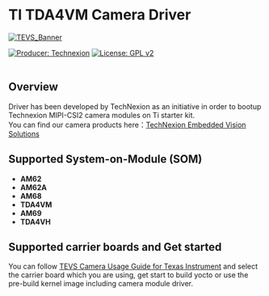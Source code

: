 # TI TDA4VM Camera Driver

[![TEVS_Banner](https://github.com/user-attachments/assets/02219e99-b031-4a44-84c3-75277ed1a4ec)](https://www.technexion.com/products/embedded-vision/)


[![Producer: Technexion](https://img.shields.io/badge/Producer-Technexion-blue.svg)](https://www.technexion.com)
[![License: GPL v2](https://img.shields.io/badge/License-GPL%20v2-blue.svg)](https://www.gnu.org/licenses/old-licenses/gpl-2.0.en.html)
<br/><br/>

## Overview
Driver has been developed by TechNexion as an initiative in order to bootup Technexion MIPI-CSI2 camera modules on Ti starter kit.<br/>
You can find our camera products here：[TechNexion Embedded Vision Solutions](https://www.technexion.com/products/embedded-vision)

## Supported System-on-Module (SOM)
   * **AM62**
   * **AM62A**
   * **AM68**
   * **TDA4VM**
   * **AM69**
   * **TDA4VH**

## Supported carrier boards and Get started

You can follow [TEVS Camera Usage Guide for Texas Instrument](https://developer.technexion.com/docs/embedded-vision/tevs/usage-guides/ti/) and select the carrier board which you are using, get start to build yocto or use the pre-build kernel image including camera module driver.

  <br/>
  <br/>
  <br/>
